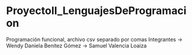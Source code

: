 # ProyectoII_LenguajesDeProgramacion
Programación funcional, archivo csv separado por comas
Integrantes -> Wendy Daniela Benítez Gómez
            -> Samuel Valencia Loaiza

